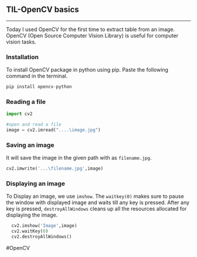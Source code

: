 ## TIL-OpenCV basics
---
Today I used OpenCV for the first time to extract table from an image.
OpenCV (Open Source Computer Vision Library) is useful for computer vision tasks.

### Installation
To install OpenCV package in python using pip. Paste the following command in the terminal.
```python
pip install opencv-python
```

### Reading a file

```python
import cv2

#open and read a file
image = cv2.imread("....\image.jpg")
```

### Saving an image

It will save the image in the given path with as `filename.jpg`.
```python
cv2.imwrite('...\filename.jpg',image)
```

### Displaying an image

To Display an image, we use `imshow`. The `waitkey(0)` makes sure to pause the window with displayed image and waits till any key is pressed. After any key is pressed, `destroyAllWindows` cleans up all the resources allocated for displaying the image.
```python
  cv2.imshow('Image',image)
  cv2.waitKey(0)
  cv2.destroyAllWindows()
```


#OpenCV